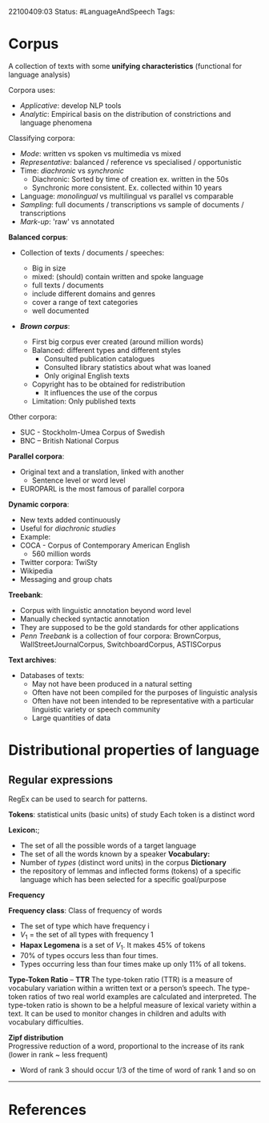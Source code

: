 22100409:03
Status:  #LanguageAndSpeech
Tags: 

# Corpus
A collection of texts with some **unifying characteristics** (functional for language analysis)

Corpora uses:
- *Applicative*: develop NLP tools
- *Analytic*: Empirical basis on the distribution of constrictions and language phenomena 

Classifying corpora:
- *Mode*: written vs spoken vs multimedia vs mixed
- *Representative*: balanced / reference vs specialised / opportunistic 
- Time: *diachronic* vs *synchronic*
	- Diachronic: Sorted by time of creation ex. written in the 50s
	- Synchronic more consistent. Ex. collected within 10 years
- Language: *monolingual* vs multilingual vs parallel vs comparable 
- *Sampling*: full documents / transcriptions vs sample of documents / transcriptions
- *Mark-up*: 'raw' vs annotated

**Balanced corpus**:
- Collection of texts / documents / speeches:
	- Big in size
	- mixed: (should) contain written and spoke language
	- full texts / documents
	- include different domains and genres
	- cover a range of text categories
	- well documented

- ***Brown corpus***:
	- First big corpus ever created (around million words)
	- Balanced: different types and different styles
		- Consulted publication catalogues
		- Consulted library statistics about what was loaned
		- Only original English texts
	- Copyright has to be obtained for redistribution
		- It influences the use of the corpus
	- Limitation: Only published texts

Other corpora:
- SUC - Stockholm-Umea Corpus of Swedish
- BNC – British National Corpus

**Parallel corpora**:
- Original text and a translation, linked with another
	- Sentence level or word level
- EUROPARL is the most famous of parallel corpora

**Dynamic corpora**:
- New texts added continuously
- Useful for *diachronic studies*
- Example:
- COCA - Corpus of Contemporary American English
	- 560 million words
- Twitter corpora: TwiSty
- Wikipedia 
- Messaging and group chats

**Treebank**:
- Corpus with linguistic annotation beyond word level
- Manually checked syntactic annotation
- They are supposed to be the gold standards for other applications 
- *Penn Treebank* is a collection of four corpora: BrownCorpus, WallStreetJournalCorpus, SwitchboardCorpus, ASTISCorpus

**Text archives**:
- Databases of texts:
	- May not have been produced in a natural setting
	- Often have not been compiled for the purposes of linguistic analysis
	- Often have not been intended to be representative with a particular linguistic variety or speech community
	- Large quantities of data


# Distributional properties of language 
## Regular expressions
RegEx can be used to search for patterns. 

**Tokens**: statistical units (basic units) of study
	Each token is a distinct word

**Lexicon:**;
- The set of all the possible words of a target language
- The set of all the words known by a speaker
**Vocabulary:**
- Number of *types* (distinct word units) in the corpus
**Dictionary**
- the repository of lemmas and inflected forms (tokens) of a specific language which has been selected for a specific goal/purpose

**Frequency**

**Frequency class**: Class of frequency of words
- The set of type which have frequency i
- $V_1$ = the set of all types with frequency 1
- **Hapax Legomena** is a set of $V_1$. It makes 45% of tokens
- 70% of types occurs less than four times.
- Types occurring less than four times make up only 11% of all tokens.

**Type-Token Ratio** – **TTR** 
	The type-token ratio (TTR) is a measure of vocabulary variation within a written text or a person’s speech. The type-token ratios of two real world examples are calculated and interpreted. The type-token ratio is shown to be a helpful measure of lexical variety within a text. It can be used to monitor changes in children and adults with vocabulary difficulties.

**Zipf distribution**  
	Progressive reduction of a word, proportional to the increase of its rank (lower in rank ~ less frequent)
- Word of rank 3 should occur 1/3 of the time of word of rank 1 and so on


---
# References